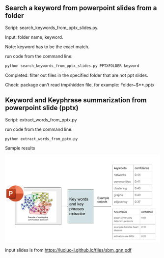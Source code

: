 Search a **keyword** from powerpoint slides from a folder
---
Script: search_keywords_from_pptx_slides.py.

Input: folder name, keyword.

Note: keyword has to be the exact match.

run code from the command line:

```sh
python search_keywords_from_pptx_slides.py PPTXFOLDER keyword

```

Completed: filter out files in the specified folder that are not ppt slides.

Check: 
package can't read tmp/hidden file, for example: Folder\~$**.pptx



**Keyword and Keyphrase summarization** from powerpoint slide (pptx)
--
Script: extract_words_from_pptx.py

run code from the command line:

```sh
python extract_words_from_pptx.py
```

Sample results 

<img src='ppt_slides_repo.jpg' width='800'>

input slides is from https://luoluo-l.github.io/files/sbm_gnn.pdf

